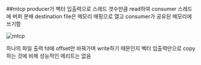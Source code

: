 ##mtcp
producer가 벡터 입출력으로 스레드 갯수만큼 read하여 consumer 스레드에 버퍼 분배
destination file은 메모리 매핑으로 열고 consumer가 공유된 메모리에 쓰기함

![mtcp](https://user-images.githubusercontent.com/1107765/162577963-05938acf-5290-46dd-b6a8-fef6d3d6a1ac.png)

하나의 파일 출력 fd에 offset만 바꿔가며 write하기 때문인지
벡터 입출력만으로 copy 하는 것에 비해 성능적인 메리트는 없음

